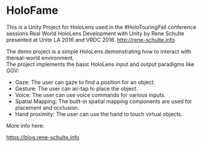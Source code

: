 # HoloFame
This is a Unity Project for HoloLens used in the #HoloTouringFall conference sessions Real World HoloLens Development with Unity by Rene Schulte presented at Unite LA 2016 and VRDC 2016. http://rene-schulte.info

The demo project is a simple HoloLens demonstrating how to interact with thereal-world environment.  
The project implements the basic HoloLens input and output paradigms like GGV:
* Gaze: The user can gaze to find a position for an object.
* Gesture: The user can air-tap to place the object.
* Voice: The user can use voice commands for various inputs.
* Spatial Mapping: The built-in spatial mapping components are used for placement and occlusion. 
* Hand proximity: The user can use the hand to touch virtual objects.


More info here:

https://blog.rene-schulte.info
